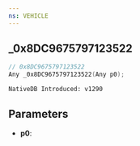```yaml
---
ns: VEHICLE
---
```

## _0x8DC9675797123522

```c
// 0x8DC9675797123522
Any _0x8DC9675797123522(Any p0);
```

```
NativeDB Introduced: v1290
```

## Parameters
* **p0**:
